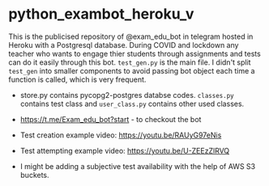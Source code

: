 # python_exambot_heroku_v
This is the publicised repository of @exam_edu_bot in telegram hosted in Heroku with a Postgresql database. 
During COVID and lockdown any teacher who wants to engage thier students through assignments and tests can do it easily through this bot. 
`test_gen.py` is the main file. I didn't split `test_gen` into smaller components to avoid passing bot object each time a function is called, which is very frequent.

- store.py contains pycopg2-postgres databse codes. `classes.py` contains test class and `user_class.py` contains other used classes.

- https://t.me/Exam_edu_bot?start   - to checkout the bot

- Test creation example video: https://youtu.be/RAUyG97eNis

- Test attempting example video: https://youtu.be/U-ZEEzZlRVQ

- I might be adding a subjective test availability with the help of AWS S3 buckets.
